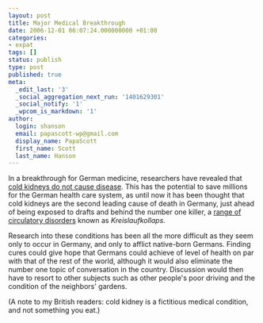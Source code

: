 ```yaml
---
layout: post
title: Major Medical Breakthrough
date: 2006-12-01 06:07:24.000000000 +01:00
categories:
- expat
tags: []
status: publish
type: post
published: true
meta:
  _edit_last: '3'
  _social_aggregation_next_run: '1401629301'
  _social_notify: '1'
  _wpcom_is_markdown: '1'
author:
  login: shanson
  email: papascott-wp@gmail.com
  display_name: PapaScott
  first_name: Scott
  last_name: Hanson
---
```

<p>In a breakthrough for German medicine, researchers have revealed that <a href="http://claireseuroamerica.blogspot.com/2006/11/small-victories.html">cold kidneys do not cause disease</a>. This has the potential to save millions for the German health care system, as until now it has been thought that cold kidneys are the second leading cause of death in Germany, just ahead of being exposed to drafts and behind the number one killer, a <a href="http://www.spiegel.de/international/0,1518,416475,00.html" title="http://www.spiegel.de/international/0,1518,416475,00.html">range of circulatory disorders</a> known as <em>Kreislaufkollaps</em>.</p>
<p>Research into these conditions has been all the more difficult as they seem only to occur in Germany, and only to afflict native-born Germans. Finding cures could give hope that Germans could achieve of level of health on par with that of the rest of the world, although it would also eliminate the number one topic of conversation in the country. Discussion would then have to resort to other subjects such as other people's poor driving and the condition of the neighbors' gardens.</p>
<p>(A note to my British readers: cold kidney is a fictitious medical condition, and not something you eat.)</p>

